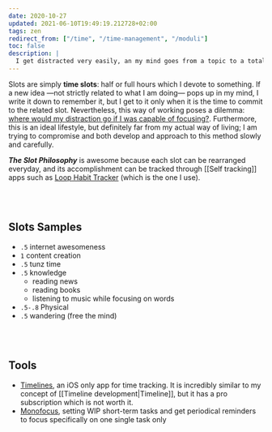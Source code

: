 ```yaml
---
date: 2020-10-27
updated: 2021-06-10T19:49:19.212728+02:00
tags: zen
redirect_from: ["/time", "/time-management", "/moduli"]
toc: false
description: |
  I get distracted very easily, an my mind goes from a topic to a totally different one in no time. While this can be a great quality to be creative (not so much, in the end), it is a very stressful, time-consuming and unproductive lifestyle. This is why I conceived slots.
---
```

Slots are simply **time slots**: half or full hours which I devote to something. If a new idea —not strictly related to what I am doing— pops up in my mind, I write it down to remember it, but I get to it only when it is the time to commit to the related slot. Nevertheless, this way of working poses a dilemma: [where would my distraction go if I was capable of focusing?](/distrazione 'Sconnesso: Dove andrebbe la mia distrazione se mi concentrassi?'). Furthermore, this is an ideal lifestyle, but definitely far from my actual way of living; I am trying to compromise and both develop and approach to this method slowly and carefully.

***The Slot Philosophy*** is awesome because each slot can be rearranged everyday, and its accomplishment can be tracked through [[Self tracking]] apps such as [Loop Habit Tracker](https://loophabits.org "Loop Habits official website") (which is the one I use).

<br>
<br>

## Slots Samples

- `.5` internet awesomeness
- `1` content creation
- `.5` tunz time
- `.5` knowledge
	- reading news
	- reading books
	- listening to music while focusing on words
- `.5-.8` Physical
- `.5` wandering (free the mind)

<br>
<br>

## Tools

- [Timelines](https://timelines.app/ 'Timelines App'), an iOS only app for time tracking. It is incredibly similar to my concept of [[Timeline development|Timeline]], but it has a pro subscription which is not worth it.
- [Monofocus](https://monofocus.app/ 'Monofocus'), setting WIP short-term tasks and get periodical reminders to focus specifically on one single task only